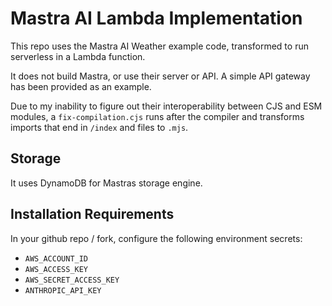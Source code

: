 # Mastra AI Lambda Implementation

This repo uses the Mastra AI Weather example code, transformed to run serverless in a Lambda function.

It does not build Mastra, or use their server or API. A simple API gateway has been provided as an example.

Due to my inability to figure out their interoperability between CJS and ESM modules, a `fix-compilation.cjs` runs after the compiler and transforms imports that end in `/index` and files to `.mjs`.

## Storage

It uses DynamoDB for Mastras storage engine. 

## Installation Requirements

In your github repo / fork, configure the following environment secrets:

- `AWS_ACCOUNT_ID`
- `AWS_ACCESS_KEY`
- `AWS_SECRET_ACCESS_KEY`
- `ANTHROPIC_API_KEY`
